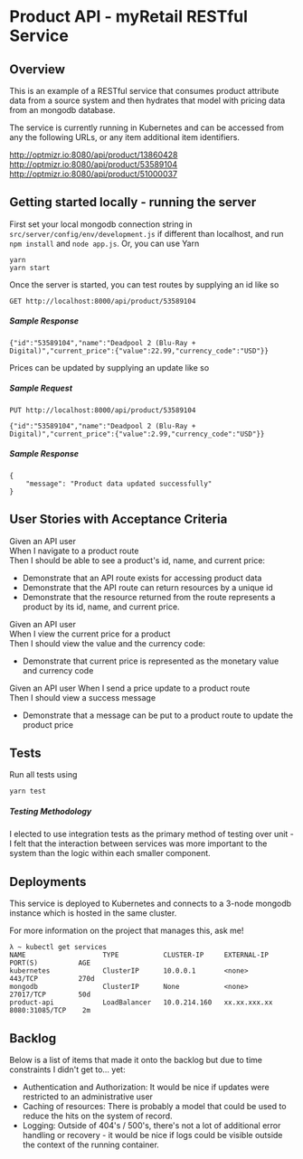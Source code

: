 # Product API - myRetail RESTful Service


## Overview
This is an example of a RESTful service that consumes product attribute data from a source system and then
hydrates that model with pricing data from an mongodb database.

The service is currently running in Kubernetes and can be accessed from any the following URLs, or any item additional item identifiers.

http://optmizr.io:8080/api/product/13860428  
http://optmizr.io:8080/api/product/53589104  
http://optmizr.io:8080/api/product/51000037

## Getting started locally - running the server
First set your local mongodb connection string in ```src/server/config/env/development.js``` if different than localhost, and run ```npm install``` and ```node app.js```. Or, you can use Yarn
```
yarn
yarn start
```

Once the server is started, you can test routes by supplying an id like so

```
GET http://localhost:8000/api/product/53589104	
```
##### Sample Response
```
{"id":"53589104","name":"Deadpool 2 (Blu-Ray + Digital)","current_price":{"value":22.99,"currency_code":"USD"}}
```
Prices can be updated by supplying an update like so


##### Sample Request
```
PUT http://localhost:8000/api/product/53589104

{"id":"53589104","name":"Deadpool 2 (Blu-Ray + Digital)","current_price":{"value":2.99,"currency_code":"USD"}}
```

##### Sample Response

```
{
    "message": "Product data updated successfully"
}
```


## User Stories with Acceptance Criteria
Given an API user  
When I navigate to a product route  
Then I should be able to see a product's id, name, and current price:

- Demonstrate that an API route exists for accessing product data
- Demonstrate that the API route can return resources by a unique id
- Demonstrate that the resource returned from the route represents a product by its id, name, and current price.

Given an API user  
When I view the current price for a product  
Then I should view the value and the currency code:

- Demonstrate that current price is represented as the monetary value and currency code

Given an API user
When I send a price update to a product route  
Then I should view a success message

- Demonstrate that a message can be put to a product route to update the product price


## Tests
Run all tests using
```
yarn test
```

##### Testing Methodology
I elected to use integration tests as the primary method of testing over unit - I felt that the interaction between services was more important to the system than
the logic within each smaller component.

## Deployments
This service is deployed to Kubernetes and connects to a 3-node mongodb instance which is hosted in the
same cluster.

For more information on the project that manages this, ask me!
```
λ ~ kubectl get services
NAME                   TYPE           CLUSTER-IP     EXTERNAL-IP      PORT(S)          AGE
kubernetes             ClusterIP      10.0.0.1       <none>           443/TCP          270d
mongodb                ClusterIP      None           <none>           27017/TCP        50d
product-api            LoadBalancer   10.0.214.160   xx.xx.xxx.xx    8080:31085/TCP    2m
```

## Backlog
Below is a list of items that made it onto the backlog but due to time constraints I didn't get to... yet:

- Authentication and Authorization: It would be nice if updates were restricted to an administrative user
- Caching of resources: There is probably a model that could be used to reduce the hits on the system of record.
- Logging: Outside of 404's / 500's, there's not a lot of additional error handling or recovery - it would be nice
if logs could be visible outside the context of the running container.